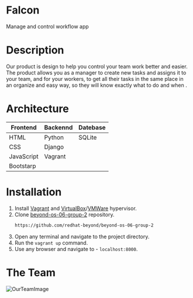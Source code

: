 # Falcon

Manage and control workflow app
# Description

Our product is design to help you control your team work better and easier.
The product allows you as a manager to create new tasks and assigns it to your team, and for your workers, to get 
all their tasks in the same place in an organize and easy way, so they will know exactly what to do and when .

# Architecture

| Frontend      | Backennd      | Datebase      |
| ------------- | ------------- | ------------- |
| HTML          | Python        | SQLite        |
| CSS           | Django        |  
| JavaScript    | Vagrant       |
| Bootstarp     |


# Installation

1. Install [Vagrant](https://www.vagrantup.com/) and [VirtualBox](https://www.virtualbox.org/)/[VMWare](https://www.vmware.com/) hypervisor.
2. Clone [beyond-os-06-group-2](https://github.com/beyond-io/beyond-os-06-group-2) repository.
   ```sh
   https://github.com/redhat-beyond/beyond-os-06-group-2
   ```
3. Open any terminal and navigate to the project directory.
4. Run the `vagrant up` command.
5. Use any browser and navigate to - `localhost:8000`.

# The Team
![OurTeamImage](https://github.com/aradz1997/beyond-os-06-group-2/tree/main/Resources/OurTeam.jpeg)